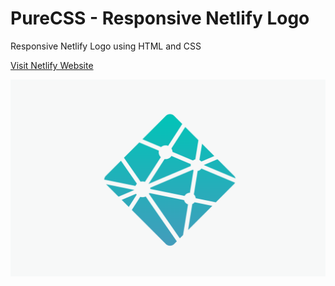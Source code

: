 # PureCSS - Responsive Netlify Logo 
Responsive Netlify Logo using HTML and CSS

[Visit Netlify Website](https://www.netlify.com/)

<div align="center">
   <img src="screenshot.png" width="800" />
</div
